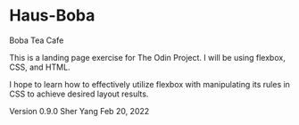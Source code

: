 # Haus-Boba
Boba Tea Cafe

This is a landing page exercise for The Odin Project. I will be
using flexbox, CSS, and HTML. 

I hope to learn how to effectively utilize flexbox with
manipulating its rules in CSS to achieve desired layout results. 
 
Version 0.9.0
Sher Yang
Feb 20, 2022
